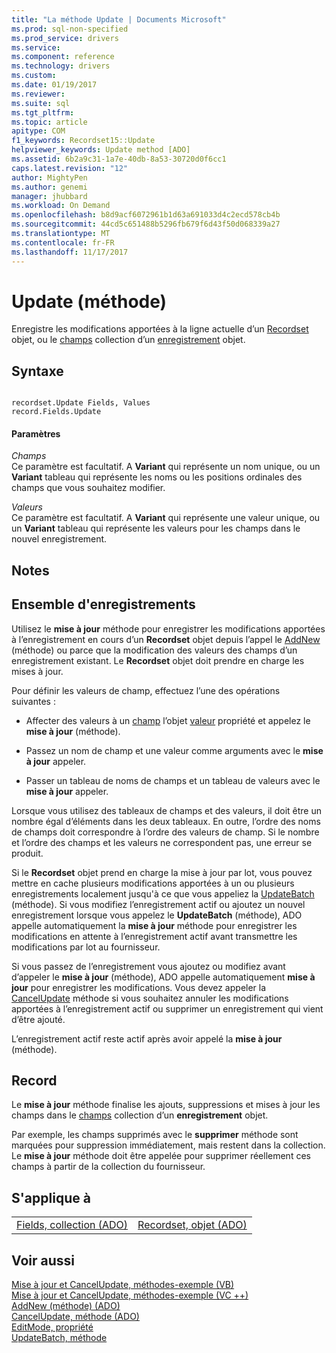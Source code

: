 ```yaml
---
title: "La méthode Update | Documents Microsoft"
ms.prod: sql-non-specified
ms.prod_service: drivers
ms.service: 
ms.component: reference
ms.technology: drivers
ms.custom: 
ms.date: 01/19/2017
ms.reviewer: 
ms.suite: sql
ms.tgt_pltfrm: 
ms.topic: article
apitype: COM
f1_keywords: Recordset15::Update
helpviewer_keywords: Update method [ADO]
ms.assetid: 6b2a9c31-1a7e-40db-8a53-30720d0f6cc1
caps.latest.revision: "12"
author: MightyPen
ms.author: genemi
manager: jhubbard
ms.workload: On Demand
ms.openlocfilehash: b8d9acf6072961b1d63a691033d4c2ecd578cb4b
ms.sourcegitcommit: 44cd5c651488b5296fb679f6d43f50d068339a27
ms.translationtype: MT
ms.contentlocale: fr-FR
ms.lasthandoff: 11/17/2017
---
```

# <a name="update-method"></a>Update (méthode)
Enregistre les modifications apportées à la ligne actuelle d’un [Recordset](../../../ado/reference/ado-api/recordset-object-ado.md) objet, ou le [champs](../../../ado/reference/ado-api/fields-collection-ado.md) collection d’un [enregistrement](../../../ado/reference/ado-api/record-object-ado.md) objet.  
  
## <a name="syntax"></a>Syntaxe  
  
```  
  
recordset.Update Fields, Values  
record.Fields.Update  
```  
  
#### <a name="parameters"></a>Paramètres  
 *Champs*  
 Ce paramètre est facultatif. A **Variant** qui représente un nom unique, ou un **Variant** tableau qui représente les noms ou les positions ordinales des champs que vous souhaitez modifier.  
  
 *Valeurs*  
 Ce paramètre est facultatif. A **Variant** qui représente une valeur unique, ou un **Variant** tableau qui représente les valeurs pour les champs dans le nouvel enregistrement.  
  
## <a name="remarks"></a>Notes  
  
## <a name="recordset"></a>Ensemble d'enregistrements  
 Utilisez le **mise à jour** méthode pour enregistrer les modifications apportées à l’enregistrement en cours d’un **Recordset** objet depuis l’appel le [AddNew](../../../ado/reference/ado-api/addnew-method-ado.md) (méthode) ou parce que la modification des valeurs des champs d’un enregistrement existant. Le **Recordset** objet doit prendre en charge les mises à jour.  
  
 Pour définir les valeurs de champ, effectuez l’une des opérations suivantes :  
  
-   Affecter des valeurs à un [champ](../../../ado/reference/ado-api/field-object.md) l’objet [valeur](../../../ado/reference/ado-api/value-property-ado.md) propriété et appelez le **mise à jour** (méthode).  
  
-   Passez un nom de champ et une valeur comme arguments avec le **mise à jour** appeler.  
  
-   Passer un tableau de noms de champs et un tableau de valeurs avec le **mise à jour** appeler.  
  
 Lorsque vous utilisez des tableaux de champs et des valeurs, il doit être un nombre égal d’éléments dans les deux tableaux. En outre, l’ordre des noms de champs doit correspondre à l’ordre des valeurs de champ. Si le nombre et l’ordre des champs et les valeurs ne correspondent pas, une erreur se produit.  
  
 Si le **Recordset** objet prend en charge la mise à jour par lot, vous pouvez mettre en cache plusieurs modifications apportées à un ou plusieurs enregistrements localement jusqu'à ce que vous appeliez la [UpdateBatch](../../../ado/reference/ado-api/updatebatch-method.md) (méthode). Si vous modifiez l’enregistrement actif ou ajoutez un nouvel enregistrement lorsque vous appelez le **UpdateBatch** (méthode), ADO appelle automatiquement la **mise à jour** méthode pour enregistrer les modifications en attente à l’enregistrement actif avant transmettre les modifications par lot au fournisseur.  
  
 Si vous passez de l’enregistrement vous ajoutez ou modifiez avant d’appeler le **mise à jour** (méthode), ADO appelle automatiquement **mise à jour** pour enregistrer les modifications. Vous devez appeler la [CancelUpdate](../../../ado/reference/ado-api/cancelupdate-method-ado.md) méthode si vous souhaitez annuler les modifications apportées à l’enregistrement actif ou supprimer un enregistrement qui vient d’être ajouté.  
  
 L’enregistrement actif reste actif après avoir appelé la **mise à jour** (méthode).  
  
## <a name="record"></a>Record  
 Le **mise à jour** méthode finalise les ajouts, suppressions et mises à jour les champs dans le [champs](../../../ado/reference/ado-api/fields-collection-ado.md) collection d’un **enregistrement** objet.  
  
 Par exemple, les champs supprimés avec le **supprimer** méthode sont marquées pour suppression immédiatement, mais restent dans la collection. Le **mise à jour** méthode doit être appelée pour supprimer réellement ces champs à partir de la collection du fournisseur.  
  
## <a name="applies-to"></a>S'applique à  
  
|||  
|-|-|  
|[Fields, collection (ADO)](../../../ado/reference/ado-api/fields-collection-ado.md)|[Recordset, objet (ADO)](../../../ado/reference/ado-api/recordset-object-ado.md)|  
  
## <a name="see-also"></a>Voir aussi  
 [Mise à jour et CancelUpdate, méthodes-exemple (VB)](../../../ado/reference/ado-api/update-and-cancelupdate-methods-example-vb.md)   
 [Mise à jour et CancelUpdate, méthodes-exemple (VC ++)](../../../ado/reference/ado-api/update-and-cancelupdate-methods-example-vc.md)   
 [AddNew (méthode) (ADO)](../../../ado/reference/ado-api/addnew-method-ado.md)   
 [CancelUpdate, méthode (ADO)](../../../ado/reference/ado-api/cancelupdate-method-ado.md)   
 [EditMode, propriété](../../../ado/reference/ado-api/editmode-property.md)   
 [UpdateBatch, méthode](../../../ado/reference/ado-api/updatebatch-method.md)
